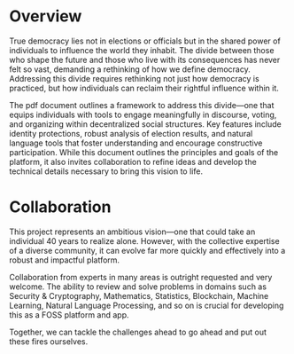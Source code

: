 # Overview
True democracy lies not in elections or officials but in the shared power of individuals to influence the world they inhabit. The divide between those who shape the future and those who live with its consequences has never felt so vast, demanding a rethinking of how we define democracy. Addressing this divide requires rethinking not just how democracy is practiced, but how individuals can reclaim their rightful influence within it.

The pdf document outlines a framework to address this divide—one that equips individuals with tools to engage meaningfully in discourse, voting, and organizing within decentralized social structures. Key features include identity protections, robust analysis of election results, and natural language tools that foster understanding and encourage constructive participation. While this document outlines the principles and goals of the platform, it also invites collaboration to refine ideas and develop the technical details necessary to bring this vision to life.

# Collaboration
This project represents an ambitious vision—one that could take an individual 40 years to realize alone. However, with the collective expertise of a diverse community, it can evolve far more quickly and effectively into a robust and impactful platform.

Collaboration from experts in many areas is outright requested and very welcome. The ability to review and solve problems in domains such as Security & Cryptography, Mathematics, Statistics, Blockchain, Machine Learning, Natural Language Processing, and so on is crucial for developing this as a FOSS platform and app.

Together, we can tackle the challenges ahead to go ahead and put out these fires ourselves.
